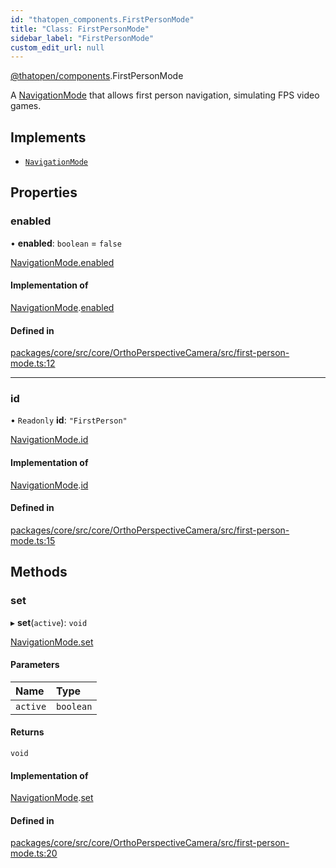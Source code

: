 ```yaml
---
id: "thatopen_components.FirstPersonMode"
title: "Class: FirstPersonMode"
sidebar_label: "FirstPersonMode"
custom_edit_url: null
---
```


[@thatopen/components](../modules/thatopen_components.md).FirstPersonMode

A [NavigationMode](../interfaces/thatopen_components.NavigationMode.md) that allows first person navigation,
simulating FPS video games.

## Implements

- [`NavigationMode`](../interfaces/thatopen_components.NavigationMode.md)

## Properties

### enabled

• **enabled**: `boolean` = `false`

[NavigationMode.enabled](../interfaces/thatopen_components.NavigationMode.md#enabled)

#### Implementation of

[NavigationMode](../interfaces/thatopen_components.NavigationMode.md).[enabled](../interfaces/thatopen_components.NavigationMode.md#enabled)

#### Defined in

[packages/core/src/core/OrthoPerspectiveCamera/src/first-person-mode.ts:12](https://github.com/ThatOpen/engine_components/blob/630a314/packages/core/src/core/OrthoPerspectiveCamera/src/first-person-mode.ts#L12)

___

### id

• `Readonly` **id**: ``"FirstPerson"``

[NavigationMode.id](../interfaces/thatopen_components.NavigationMode.md#id)

#### Implementation of

[NavigationMode](../interfaces/thatopen_components.NavigationMode.md).[id](../interfaces/thatopen_components.NavigationMode.md#id)

#### Defined in

[packages/core/src/core/OrthoPerspectiveCamera/src/first-person-mode.ts:15](https://github.com/ThatOpen/engine_components/blob/630a314/packages/core/src/core/OrthoPerspectiveCamera/src/first-person-mode.ts#L15)

## Methods

### set

▸ **set**(`active`): `void`

[NavigationMode.set](../interfaces/thatopen_components.NavigationMode.md#set)

#### Parameters

| Name | Type |
| :------ | :------ |
| `active` | `boolean` |

#### Returns

`void`

#### Implementation of

[NavigationMode](../interfaces/thatopen_components.NavigationMode.md).[set](../interfaces/thatopen_components.NavigationMode.md#set)

#### Defined in

[packages/core/src/core/OrthoPerspectiveCamera/src/first-person-mode.ts:20](https://github.com/ThatOpen/engine_components/blob/630a314/packages/core/src/core/OrthoPerspectiveCamera/src/first-person-mode.ts#L20)
